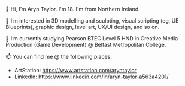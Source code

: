👋 Hi, I’m Aryn Taylor. I'm 18. I'm from Northern Ireland.

👀 I’m interested in 3D modelling and sculpting, visual scripting (eg, UE Blueprints), graphic design, level art, UX/UI design, and so on.

🌱 I’m currently studying Pearson BTEC Level 5 HND in Creative Media Production (Game Development) @ Belfast Metropolitan College.

📫 You can find me @ the following places:

- ArtStation: https://www.artstation.com/aryntaylor
- LinkedIn: https://www.linkedin.com/in/aryn-taylor-a563a4201/
